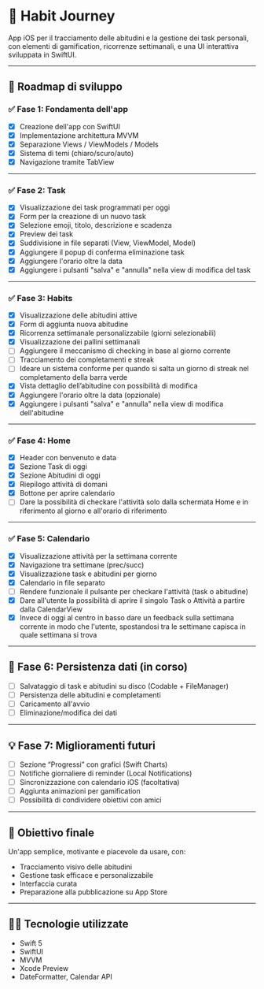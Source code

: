 # 📱 Habit Journey

App iOS per il tracciamento delle abitudini e la gestione dei task personali, con elementi di gamification, ricorrenze settimanali, e una UI interattiva sviluppata in SwiftUI.

---

## 🚀 Roadmap di sviluppo

### ✅ Fase 1: Fondamenta dell'app
- [x] Creazione dell'app con SwiftUI
- [x] Implementazione architettura MVVM
- [x] Separazione Views / ViewModels / Models
- [x] Sistema di temi (chiaro/scuro/auto)
- [x] Navigazione tramite TabView

---

### ✅ Fase 2: Task
- [x] Visualizzazione dei task programmati per oggi
- [x] Form per la creazione di un nuovo task
- [x] Selezione emoji, titolo, descrizione e scadenza
- [x] Preview dei task
- [x] Suddivisione in file separati (View, ViewModel, Model)
- [x] Aggiungere il popup di conferma eliminazione task
- [x] Aggiungere l'orario oltre la data
- [x] Aggiungere i pulsanti "salva" e "annulla" nella view di modifica del task

---

### ✅ Fase 3: Habits
- [x] Visualizzazione delle abitudini attive
- [x] Form di aggiunta nuova abitudine
- [x] Ricorrenza settimanale personalizzabile (giorni selezionabili)
- [x] Visualizzazione dei pallini settimanali
- [ ] Aggiungere il meccanismo di checking in base al giorno corrente
- [ ] Tracciamento dei completamenti e streak
- [ ] Ideare un sistema conforme per quando si salta un giorno di streak nel completamento della barra verde
- [x] Vista dettaglio dell’abitudine con possibilità di modifica
- [x] Aggiungere l'orario oltre la data (opzionale)
- [x] Aggiungere i pulsanti "salva" e "annulla" nella view di modifica dell'abitudine

---

### ✅ Fase 4: Home
- [x] Header con benvenuto e data
- [x] Sezione Task di oggi
- [x] Sezione Abitudini di oggi
- [x] Riepilogo attività di domani
- [x] Bottone per aprire calendario
- [ ] Dare la possibilità di checkare l'attività solo dalla schermata Home e in riferimento al giorno e all'orario di riferimento

---

### ✅ Fase 5: Calendario
- [x] Visualizzazione attività per la settimana corrente
- [x] Navigazione tra settimane (prec/succ)
- [x] Visualizzazione task e abitudini per giorno
- [x] Calendario in file separato
- [ ] Rendere funzionale il pulsante per checkare l'attività (task o abitudine)
- [x] Dare all'utente la possibilità di aprire il singolo Task o Attività a partire dalla CalendarView
- [x] Invece di oggi al centro in basso dare un feedback sulla settimana corrente in modo che l'utente, spostandosi tra le settimane capisca in quale settimana si trova

---

## 🧱 Fase 6: Persistenza dati (in corso)
- [ ] Salvataggio di task e abitudini su disco (Codable + FileManager)
- [ ] Persistenza delle abitudini e completamenti
- [ ] Caricamento all'avvio
- [ ] Eliminazione/modifica dei dati

---

## 💡 Fase 7: Miglioramenti futuri
- [ ] Sezione “Progressi” con grafici (Swift Charts)
- [ ] Notifiche giornaliere di reminder (Local Notifications)
- [ ] Sincronizzazione con calendario iOS (facoltativa)
- [ ] Aggiunta animazioni per gamification
- [ ] Possibilità di condividere obiettivi con amici

---

## 🎯 Obiettivo finale
Un'app semplice, motivante e piacevole da usare, con:
- Tracciamento visivo delle abitudini
- Gestione task efficace e personalizzabile
- Interfaccia curata
- Preparazione alla pubblicazione su App Store

---

## 👨‍💻 Tecnologie utilizzate
- Swift 5
- SwiftUI
- MVVM
- Xcode Preview
- DateFormatter, Calendar API
